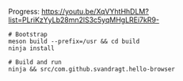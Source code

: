 Progress:
https://youtu.be/XqVYhtHhDLM?list=PLriKzYyLb28mn2lS3c5yqMHgLREi7kR9-

```shell
# Bootstrap
meson build --prefix=/usr && cd build
ninja install

# Build and run
ninja && src/com.github.svandragt.hello-browser
```
